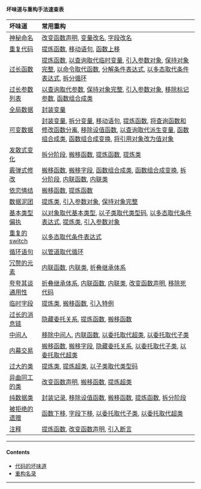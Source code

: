 #### 坏味道与重构手法速查表

|坏味道|常用重构|
|:--|:---|
|[神秘命名](/Contents/代码的坏味道md#神秘命名mysterious-name)| [改变函数声明](/Contents/重构名录.md#改变函数声明change-function-declaration), [变量改名](/Contents/重构名录.md#变量改名rename-variable), [字段改名](/Contents/重构名录.md#字段改名rename-field)|
|[重复代码](/Contents/代码的坏味道md#重复代码duplicated-code)| [提炼函数](/Contents/重构名录.md#提炼函数extract-function), [移动语句](/Contents/重构名录.md#移动语句slide-statements), [函数上移](/Contents/重构名录.md#函数上移pull-up-method)|
|[过长函数](/Contents/代码的坏味道md#过长函数long-function)| [提炼函数](/Contents/重构名录.md#提炼函数extract-function), [以查询取代临时变量](/Contents/重构名录.md#以查询取代临时变量replace-temp-with-query), [引入参数对象](/Contents/重构名录.md#引入参数对象introduce-parameter-object), [保持对象完整](/Contents/重构名录.md#保持对象完整preserve-whole-object), [以命令取代函数](/Contents/重构名录.md#以命令取代函数replace-function-with-command), [分解条件表达式](/Contents/重构名录.md#分解条件表达式decompose-conditional), [以多态取代条件表达式](/Contents/重构名录.md#以多态取代条件表达式replace-conditional-with-polymorphism), [拆分循环](/Contents/重构名录.md#拆分循环split-loop)|
|[过长参数列表](/Contents/代码的坏味道md#过长参数列表long-parameter-list)| [以查询取代参数](/Contents/重构名录.md#以查询取代参数replace-parameter-with-query), [保持对象完整](/Contents/重构名录.md#保持对象完整preserve-whole-object), [引入参数对象](/Contents/重构名录.md#引入参数对象introduce-parameter-object), [移除标记参数](/Contents/重构名录.md#移除标记参数remove-flag-argument), [函数组合成类](/Contents/重构名录.md#函数组合成类combine-functions-into-class)|
|[全局数据](/Contents/代码的坏味道md#全局数据global-data)| [封装变量](/Contents/重构名录.md#封装变量encapsulate-variable)|
|[可变数据](/Contents/代码的坏味道md#可变数据mutable-data)| [封装变量](/Contents/重构名录.md#封装变量encapsulate-variable), [拆分变量](/Contents/重构名录.md#拆分变量split-variable), [移动语句](/Contents/重构名录.md#移动语句slide-statements), [提炼函数](/Contents/重构名录.md#提炼函数extract-function), [将查询函数和修改函数分离](/Contents/重构名录.md#将查询函数和修改函数分离separate-query-from-modifier), [移除设值函数](/Contents/重构名录.md#移除设值函数remove-setting-method), [以查询取代派生变量](/Contents/重构名录.md#以查询取代派生变量replace-derived-variable-with-query), [函数组合成类](/Contents/重构名录.md#函数组合成类combine-functions-into-class), [函数组合成变换](/Contents/重构名录.md#函数组合成变换combine-functions-into-transform), [将引用对象改为值对象](/Contents/重构名录.md#将引用对象改为值对象change-reference-tovalue)|
|[发散式变化](/Contents/代码的坏味道md#发散式变化divergent-change)| [拆分阶段](/Contents/重构名录.md#拆分阶段split-phase), [搬移函数](/Contents/重构名录.md#搬移函数move-function), [提炼函数](/Contents/重构名录.md#提炼函数extract-function), [提炼类](/Contents/重构名录.md#提炼类extract-class)|
|[霰弹式修改](/Contents/代码的坏味道md#霰弹式修改shotgun-surgery)| [搬移函数](/Contents/重构名录.md#搬移函数move-function), [搬移字段](/Contents/重构名录.md#搬移字段move-field), [函数组合成类](/Contents/重构名录.md#函数组合成类combine-functions-into-class), [函数组合成变换](/Contents/重构名录.md#函数组合成变换combine-functions-into-transform), [拆分阶段](/Contents/重构名录.md#拆分阶段split-phase), [内联函数](/Contents/重构名录.md#内联函数inline-function), [内联类](/Contents/重构名录.md#内联类inline-class)|
|[依恋情结](/Contents/代码的坏味道md#依恋情结feature-envy)| [搬移函数](/Contents/重构名录.md#搬移函数move-function), [提炼函数](/Contents/重构名录.md#提炼函数extract-function)|
|[数据泥团](/Contents/代码的坏味道md#数据泥团data-clumps)| [提炼类](/Contents/重构名录.md#提炼类extract-class), [引入参数对象](/Contents/重构名录.md#引入参数对象introduce-parameter-object), [保持对象完整](/Contents/重构名录.md#保持对象完整preserve-whole-object)|
|[基本类型偏执](/Contents/代码的坏味道md#基本类型偏执primitive-obsession)| [以对象取代基本类型](/Contents/重构名录.md#以对象取代基本类型replace-primitive-with-object), [以子类取代类型码](/Contents/重构名录.md#以子类取代类型码replace-type-code-with-subclasses), [以多态取代条件表达式](/Contents/重构名录.md#以多态取代条件表达式replace-conditional-with-polymorphism), [提炼类](/Contents/重构名录.md#提炼类extract-class), [引入参数对象](/Contents/重构名录.md#引入参数对象introduce-parameter-object)|
|[重复的 switch](/Contents/代码的坏味道md#重复的-switch-repeated-switches)| [以多态取代条件表达式](/Contents/重构名录.md#以多态取代条件表达式replace-conditional-with-polymorphism)|
|[循环语句](/Contents/代码的坏味道md#循环语句loops)| [以管道取代循环](/Contents/重构名录.md#以管道取代循环replace-loop-with-pipeline)|
|[冗赘的元素](/Contents/代码的坏味道md#冗赘的元素lazy-element)| [内联函数](/Contents/重构名录.md#内联函数inline-function), [内联类](/Contents/重构名录.md#内联类inline-class), [折叠继承体系](/Contents/重构名录.md#折叠继承体系collapse-hierarchy)|
|[夸夸其谈通用性](/Contents/代码的坏味道md#夸夸其谈通用性speculative-generality)| [折叠继承体系](/Contents/重构名录.md#折叠继承体系collapse-hierarchy), [内联函数](/Contents/重构名录.md#内联函数inline-function), [内联类](/Contents/重构名录.md#内联类inline-class), [改变函数声明](/Contents/重构名录.md#改变函数声明change-function-declaration), [移除死代码](/Contents/重构名录.md#移除死代码remove-dead-code)|
|[临时字段](/Contents/代码的坏味道md#临时字段temporary-field)| [提炼类](/Contents/重构名录.md#提炼类extract-class), [搬移函数](/Contents/重构名录.md#搬移函数move-function), [引入特例](/Contents/重构名录.md#引入特例introduce-special-case)|
|[过长的消息链](/Contents/代码的坏味道md#过长的消息链message-chains)| [隐藏委托关系](/Contents/重构名录.md#隐藏委托关系hide-delegate), [提炼函数](/Contents/重构名录.md#提炼函数extract-function), [搬移函数](/Contents/重构名录.md#搬移函数move-function)|
|[中间人](/Contents/代码的坏味道md#中间人middle-man)| [移除中间人](/Contents/重构名录.md#移除中间人remove-middle-man), [内联函数](/Contents/重构名录.md#内联函数inline-function), [以委托取代超类](/Contents/重构名录.md#以委托取代超类replace-superclass-with-delegate), [以委托取代子类](/Contents/重构名录.md#以委托取代子类replace-subclass-with-delegate)|
|[内幕交易](/Contents/代码的坏味道md#内幕交易insider-trading)| [搬移函数](/Contents/重构名录.md#搬移函数move-function), [搬移字段](/Contents/重构名录.md#搬移字段move-field), [隐藏委托关系](/Contents/重构名录.md#隐藏委托关系hide-delegate), [以委托取代子类](/Contents/重构名录.md#以委托取代子类replace-subclass-with-delegate), [以委托取代超类](/Contents/重构名录.md#以委托取代超类replace-superclass-with-delegate)|
|[过大的类](/Contents/代码的坏味道md#过大的类large-class)| [提炼类](/Contents/重构名录.md#提炼类extract-class), [提炼超类](/Contents/重构名录.md#提炼超类extract-superclass), [以子类取代类型码](/Contents/重构名录.md#以子类取代类型码replace-type-code-with-subclasses)|
|[异曲同工的类](/Contents/代码的坏味道md#异曲同工的类alternative-classes-with-different-interfaces)| [改变函数声明](/Contents/重构名录.md#改变函数声明change-function-declaration), [搬移函数](/Contents/重构名录.md#搬移函数move-function), [提炼超类](/Contents/重构名录.md#提炼超类extract-superclass) |
|[纯数据类](/Contents/代码的坏味道md#纯数据类data-class)| [封装记录](/Contents/重构名录.md#封装记录encapsulate-record), [移除设值函数](/Contents/重构名录.md#移除设值函数remove-setting-method), [搬移函数](/Contents/重构名录.md#搬移函数move-function), [提炼函数](/Contents/重构名录.md#提炼函数extract-function), [拆分阶段](/Contents/重构名录.md#拆分阶段split-phase)|
|[被拒绝的遗赠](/Contents/代码的坏味道md#被拒绝的遗赠refused-bequest)| [函数下移](/Contents/重构名录.md#函数下移push-down-method), [字段下移](/Contents/重构名录.md#字段下移push-down-field), [以委托取代子类](/Contents/重构名录.md#以委托取代子类replace-subclass-with-delegate), [以委托取代超类](/Contents/重构名录.md#以委托取代超类replace-superclass-with-delegate)|
|[注释](/Contents/代码的坏味道md#注释comments)|[提炼函数](/Contents/重构名录.md#提炼函数extract-function), [改变函数声明](/Contents/重构名录.md#改变函数声明change-function-declaration), [引入断言](/Contents/重构名录.md#引入断言introduce-assertion)|

---
#### Contents

- [代码的坏味道](Contents/代码的坏味道.md)
- [重构名录](Contents/重构名录.md)

---